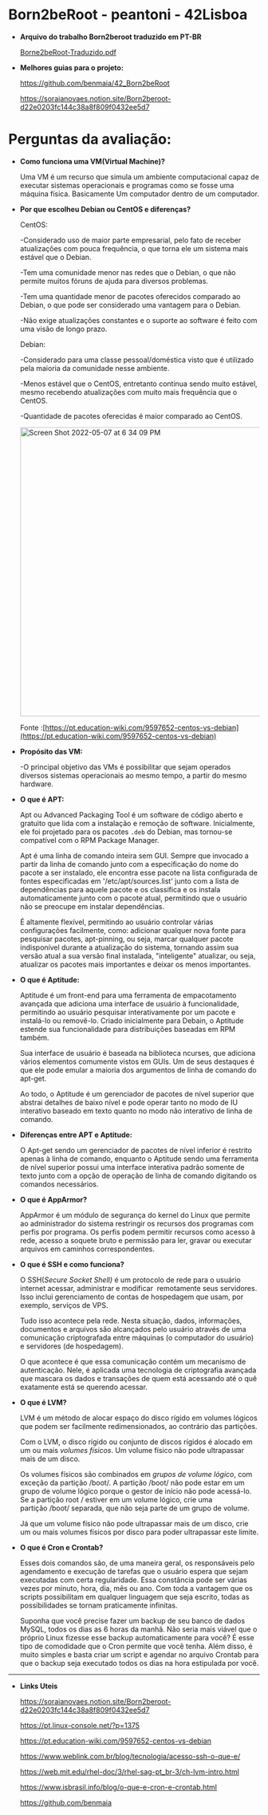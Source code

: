 # Born2beRoot - peantoni - 42Lisboa

- **Arquivo do trabalho Born2beroot traduzido em PT-BR**
    
    [Borne2beRoot-Traduzido.pdf](https://github.com/PCallegaro/42_Born2beRoot/files/8645739/Borne2beRoot-Traduzido.pdf)

- **Melhores guias para o projeto:**

    https://github.com/benmaia/42_Born2beRoot
    
    https://soraianovaes.notion.site/Born2beroot-d22e0203fc144c38a8f809f0432ee5d7

# Perguntas da avaliação:

- **Como funciona uma VM(Virtual Machine)?**
    
    Uma VM é um recurso que simula um ambiente computacional capaz de executar sistemas operacionais e programas como se fosse uma máquina física. Basicamente Um computador dentro de um computador.
    

- **Por que escolheu Debian ou CentOS e diferenças?**
    
    CentOS:
    
    -Considerado uso de maior parte empresarial, pelo fato de receber atualizações com pouca frequência, o que torna ele um sistema mais estável que o Debian.
    
    -Tem uma comunidade menor nas redes que o Debian, o que não permite muitos fóruns de ajuda para diversos problemas.
    
    -Tem uma quantidade menor de pacotes oferecidos comparado ao Debian, o que pode ser considerado uma vantagem para o Debian.
    
    -Não exige atualizações constantes e o suporte ao software é feito com uma visão de longo prazo.
    
    Debian:
    
    -Considerado para uma classe pessoal/doméstica visto que é utilizado pela maioria da comunidade nesse ambiente.
    
    -Menos estável que o CentOS, entretanto continua sendo muito estável, mesmo recebendo atualizações com muito mais frequência que o CentOS.
    
    -Quantidade de pacotes oferecidas é maior comparado ao CentOS.
    
    <img width="580" alt="Screen Shot 2022-05-07 at 6 34 09 PM" src="https://user-images.githubusercontent.com/83246404/167266847-78b658f0-814f-4155-ab5d-61a851947898.png">

    
    Fonte :[https://pt.education-wiki.com/9597652-centos-vs-debian](https://pt.education-wiki.com/9597652-centos-vs-debian)
    

- **Propósito das VM:**
    
    -O principal objetivo das VMs é possibilitar que sejam operados diversos sistemas operacionais ao mesmo tempo, a partir do mesmo hardware.
    

- **O que é APT:**
    
    Apt ou Advanced Packaging Tool é um software de código aberto e gratuito que lida com a instalação e remoção de software. Inicialmente, ele foi projetado para os pacotes `.deb` do Debian, mas tornou-se compatível com o RPM Package Manager.
    
    Apt é uma linha de comando inteira sem GUI. Sempre que invocado a partir da linha de comando junto com a especificação do nome do pacote a ser instalado, ele encontra esse pacote na lista configurada de fontes especificadas em '/etc/apt/sources.list' junto com a lista de dependências para aquele pacote e os classifica e os instala automaticamente junto com o pacote atual, permitindo que o usuário não se preocupe em instalar dependências.
    
    É altamente flexível, permitindo ao usuário controlar várias configurações facilmente, como: adicionar qualquer nova fonte para pesquisar pacotes, apt-pinning, ou seja, marcar qualquer pacote indisponível durante a atualização do sistema, tornando assim sua versão atual a sua versão final instalada, "inteligente" atualizar, ou seja, atualizar os pacotes mais importantes e deixar os menos importantes.
    

- **O que é Aptitude:**
    
    Aptitude é um front-end para uma ferramenta de empacotamento avançada que adiciona uma interface de usuário à funcionalidade, permitindo ao usuário pesquisar interativamente por um pacote e instalá-lo ou removê-lo. Criado inicialmente para Debain, o Aptitude estende sua funcionalidade para distribuições baseadas em RPM também.
    
    Sua interface de usuário é baseada na biblioteca ncurses, que adiciona vários elementos comumente vistos em GUIs. Um de seus destaques é que ele pode emular a maioria dos argumentos de linha de comando do apt-get.
    
    Ao todo, o Aptitude é um gerenciador de pacotes de nível superior que abstrai detalhes de baixo nível e pode operar tanto no modo de IU interativo baseado em texto quanto no modo não interativo de linha de comando.
    

- **Diferenças entre APT e Aptitude:**
    
    O Apt-get sendo um gerenciador de pacotes de nível inferior é restrito apenas à linha de comando, enquanto o Aptitude sendo uma ferramenta de nível superior possui uma interface interativa padrão somente de texto junto com a opção de operação de linha de comando digitando os comandos necessários.
    

- **O que é AppArmor?**
    
    AppArmor é um módulo de segurança do kernel do Linux que permite ao administrador do sistema restringir os recursos dos programas com perfis por programa. Os perfis podem permitir recursos como acesso à rede, acesso a soquete bruto e permissão para ler, gravar ou executar arquivos em caminhos correspondentes.
    

- **O que é SSH e como funciona?**
    
    O SSH(*Secure Socket Shell)* é um protocolo de rede para o usuário internet acessar, administrar e modificar  remotamente seus servidores. Isso inclui gerenciamento de contas de hospedagem que usam, por exemplo, serviços de VPS.
    
    Tudo isso acontece pela rede. Nesta situação, dados, informações, documentos e arquivos são alcançados pelo usuário através de uma comunicação criptografada entre máquinas (o computador do usuário) e servidores (de hospedagem).
    
    O que acontece é que essa comunicação contém um mecanismo de autenticação. Nele, é aplicada uma tecnologia de criptografia avançada que mascara os dados e transações de quem está acessando até o quê exatamente está se querendo acessar.
    

- **O que é LVM?**
    
    LVM é um método de alocar espaço do disco rígido em volumes lógicos que podem ser facilmente redimensionados, ao contrário das partições.
    
    Com o LVM, o disco rígido ou conjunto de discos rígidos é alocado em um ou mais *volumes físicos*. Um volume físico não pode ultrapassar mais de um disco.
    
    Os volumes físicos são combinados em *grupos de volume lógico*, com exceção da partição /boot/. A partição /boot/ não pode estar em um grupo de volume lógico porque o gestor de início não pode acessá-lo. Se a partição root / estiver em um volume lógico, crie uma partição /boot/ separada, que não seja parte de um grupo de volume.
    
    Já que um volume físico não pode ultrapassar mais de um disco, crie um ou mais volumes físicos por disco para poder ultrapassar este limite.
    

- **O que é Cron e Crontab?**
    
    Esses dois comandos são, de uma maneira geral, os responsáveis pelo agendamento e execução de tarefas que o usuário espera que sejam executadas com certa regularidade. Essa constância pode ser várias vezes por minuto, hora, dia, mês ou ano. Com toda a vantagem que os scripts possibilitam em qualquer linguagem que seja escrito, todas as possibilidades se tornam praticamente infinitas.
    
    Suponha que você precise fazer um backup de seu banco de dados MySQL, todos os dias as 6 horas da manhã. Não seria mais viável que o próprio Linux fizesse esse backup automaticamente para você? É esse tipo de comodidade que o Cron permite que você tenha. Além disso, é muito simples e basta criar um script e agendar no arquivo Crontab para que o backup seja executado todos os dias na hora estipulada por você.

<hr>

- **Links Uteis**
    
    https://soraianovaes.notion.site/Born2beroot-d22e0203fc144c38a8f809f0432ee5d7
    
    https://pt.linux-console.net/?p=1375
    
    https://pt.education-wiki.com/9597652-centos-vs-debian
    
    https://www.weblink.com.br/blog/tecnologia/acesso-ssh-o-que-e/
    
    https://web.mit.edu/rhel-doc/3/rhel-sag-pt_br-3/ch-lvm-intro.html
    
    https://www.isbrasil.info/blog/o-que-e-cron-e-crontab.html
    
    https://github.com/benmaia
    
